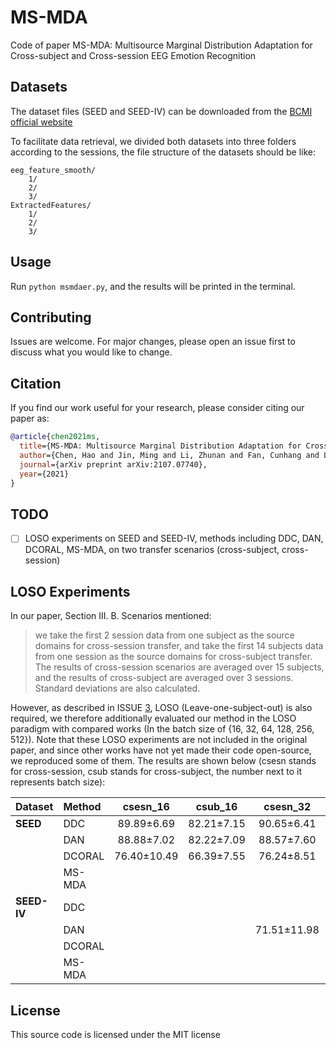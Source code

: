 # MS-MDA
Code of paper MS-MDA: Multisource Marginal Distribution Adaptation for Cross-subject and Cross-session EEG Emotion Recognition

## Datasets
The dataset files (SEED and SEED-IV) can be downloaded from the [BCMI official website](https://bcmi.sjtu.edu.cn/~seed/index.html)

To facilitate data retrieval, we divided both datasets into three folders according to the sessions, the file structure of the datasets should be like:
```
eeg_feature_smooth/
    1/
    2/
    3/
ExtractedFeatures/
    1/
    2/
    3/
```


## Usage
Run `python msmdaer.py`, and the results will be printed in the terminal.

## Contributing
Issues are welcome. For major changes, please open an issue first to discuss what you would like to change.

## Citation
If you find our work useful for your research, please consider citing our paper as:

```bibtex
@article{chen2021ms,
  title={MS-MDA: Multisource Marginal Distribution Adaptation for Cross-subject and Cross-session EEG Emotion Recognition},
  author={Chen, Hao and Jin, Ming and Li, Zhunan and Fan, Cunhang and Li, Jinpeng and He, Huiguang},
  journal={arXiv preprint arXiv:2107.07740},
  year={2021}
}
```
## TODO
- [ ] LOSO experiments on SEED and SEED-IV, methods including DDC, DAN, DCORAL, MS-MDA, on two transfer scenarios (cross-subject, cross-session)

## LOSO Experiments
In our paper, Section III. B. Scenarios mentioned:

> we take the first 2 session data from one subject as the source domains for cross-session transfer, and take the first 14 subjects data from one session as the source domains for cross-subject transfer. The results of cross-session scenarios are averaged over 15 subjects, and the results of cross-subject are averaged over 3 sessions. Standard deviations are also calculated.

However, as described in ISSUE [3](https://github.com/VoiceBeer/MS-MDA/issues/3), LOSO (Leave-one-subject-out) is also required, we therefore additionally evaluated our method in the LOSO paradigm with compared works (In the batch size of {16, 32, 64, 128, 256, 512}). Note that these LOSO experiments are not included in the original paper, and since other works have not yet made their code open-source, we reproduced some of them. The results are shown below (csesn stands for cross-session, csub stands for cross-subject, the number next to it represents batch size):

| Dataset | Method | csesn_16 | csub_16 | csesn_32 | csub_32 | csesn_64 | csub_64 | csesn_128 | csub_128 | csesn_256 | csub_256 | csesn_512 | csub_512 | 
| :--- | :--- | :---: | :---: | :---: | :---: | :---: | :---: | :---: | :---: | :---: | :---: | :---: | :---: | 
| **SEED** | DDC | 89.89±6.69 | 82.21±7.15 | 90.65±6.41 | 81.27±6.83 | 88.16±6.89 | 78.91±7.62 | 84.98±7.64 | 72.78±8.25 | 80.37±8.62 | 68.98±6.34 | 68.32±8.62 | 57.21±6.52 |
| | DAN | 88.88±7.02 | 82.22±7.09 | 88.57±7.60 | 81.10±6.63 | 87.12±7.20 | 79.03±7.07 | 83.15±7.30 | 71.95±6.55 | 79.84±9.42 | 68.48±6.74 | 67.67±8.41 | 57.11±6.57 |
| | DCORAL | 76.40±10.49 | 66.39±7.55 | 76.24±8.51 | 64.98±8.42 | 74.65±10.46 | 65.40±9.27 | 73.74±9.09 | 64.05±8.38 | 77.33±11.10 | 62.50±6.77 | 65.49±9.95 | 57.43±8.49 |
| | MS-MDA | | | | | | | | | **87.68±9.22** | **78.78±10.70** | **79.93±9.90** | **72.31±10.17** | 
| **SEED-IV** | DDC | | | | | | | | | | | | |
| | DAN | | | 71.51±11.98 | 63.57±9.07 | 67.12±13.47 | 59.11±7.99 | 58.63±11.77 | 47.50±8.80 | 52.62±11.91 | 41.47±8.02 | 27.79±8.43 | 21.30±4.98 |
| | DCORAL | | | | | | | | | | | | |
| | MS-MDA | | | | | | | | | | | | |



## License
This source code is licensed under the MIT license
